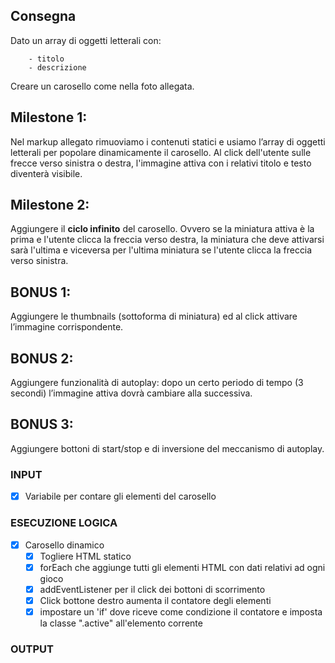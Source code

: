## Consegna
Dato un array di oggetti letterali con:
``` - url dell'immagine
    - titolo
    - descrizione
```
Creare un carosello come nella foto allegata.

## Milestone 1:
Nel markup allegato rimuoviamo i contenuti statici e usiamo l’array di oggetti letterali per popolare dinamicamente il carosello.
Al click dell'utente sulle frecce verso sinistra o destra, l'immagine attiva con i relativi titolo e testo diventerà visibile.

## Milestone 2:
Aggiungere il **ciclo infinito** del carosello. Ovvero se la miniatura attiva è la prima e l'utente clicca la freccia verso destra, la miniatura che deve attivarsi sarà l'ultima e viceversa per l'ultima miniatura se l'utente clicca la freccia verso sinistra.

## BONUS 1:
Aggiungere le thumbnails (sottoforma di miniatura) ed al click attivare l’immagine corrispondente.

## BONUS 2:
Aggiungere funzionalità di autoplay: dopo un certo periodo di tempo (3 secondi) l’immagine attiva dovrà cambiare alla successiva.

## BONUS 3:
Aggiungere bottoni di start/stop e di inversione del meccanismo di autoplay.

### INPUT

- [X] Variabile per contare gli elementi del carosello

### ESECUZIONE LOGICA

- [X] Carosello dinamico
    - [X] Togliere HTML statico
    - [X] forEach che aggiunge tutti gli elementi HTML con dati relativi ad ogni gioco
    - [X] addEventListener per il click dei bottoni di scorrimento
    - [X] Click bottone destro aumenta il contatore degli elementi 
    - [X] impostare un 'if' dove riceve come condizione il contatore e imposta la classe ".active" all'elemento corrente

### OUTPUT